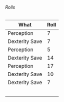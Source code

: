 
###### Rolls
| What           | Roll |
| -------------- | ---- |
| Perception     | 7    |
| Dexterity Save | 7    |
| Perception     | 5    |
| Dexterity Save | 14   |
| Perception     | 17   |
| Dexterity Save | 10   |
| Dexterity Save | 7    |
|                |      |
|                |      |
|                |      |
|                |      |
|                |      |
